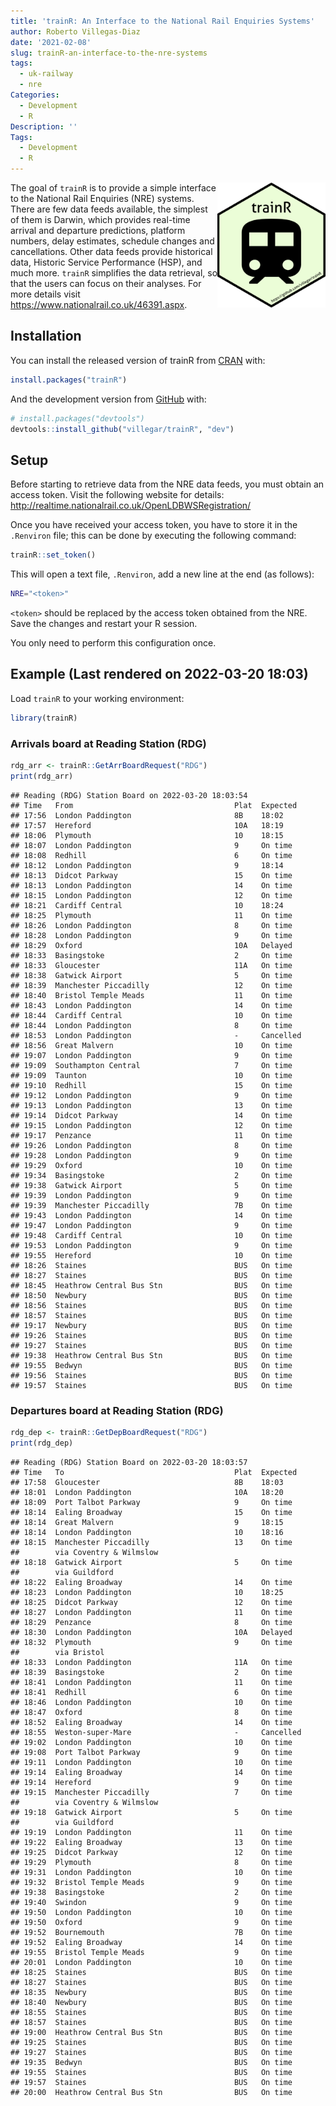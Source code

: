 ```yaml
---
title: 'trainR: An Interface to the National Rail Enquiries Systems'
author: Roberto Villegas-Diaz
date: '2021-02-08'
slug: trainR-an-interface-to-the-nre-systems
tags:
  - uk-railway
  - nre
Categories:
  - Development
  - R
Description: ''
Tags:
  - Development
  - R
---
```


<img src="https://raw.githubusercontent.com/villegar/trainR/main/inst/images/logo.png" alt="logo" align="right" height=200px/>

The goal of `trainR` is to provide a simple interface to the 
National Rail Enquiries (NRE) systems. There are few data feeds 
available, the simplest of them is Darwin, which provides real-time 
arrival and departure predictions, platform numbers, delay estimates, 
schedule changes and cancellations. Other data feeds provide historical 
data, Historic Service Performance (HSP), and much more. `trainR` 
simplifies the data retrieval, so that the users can focus on their 
analyses. For more details visit 
https://www.nationalrail.co.uk/46391.aspx.

## Installation

You can install the released version of trainR from [CRAN](https://CRAN.R-project.org) with:

``` r
install.packages("trainR")
```

And the development version from [GitHub](https://github.com/) with:

``` r
# install.packages("devtools")
devtools::install_github("villegar/trainR", "dev")
```

## Setup
Before starting to retrieve data from the NRE data feeds, you must obtain an access token. 
Visit the following website for details: http://realtime.nationalrail.co.uk/OpenLDBWSRegistration/

Once you have received your access token, you have to store it in the `.Renviron` file; this can be 
done by executing the following command:


```r
trainR::set_token()
```

This will open a text file, `.Renviron`, add a new line at the end (as follows):

```bash
NRE="<token>"
```

`<token>` should be replaced by the access token obtained from the NRE. Save the changes and restart 
your R session.

You only need to perform this configuration once.

## Example (Last rendered on 2022-03-20 18:03)

Load `trainR` to your working environment:

```r
library(trainR)
```

### Arrivals board at Reading Station (RDG)


```r
rdg_arr <- trainR::GetArrBoardRequest("RDG")
print(rdg_arr)
```

```
## Reading (RDG) Station Board on 2022-03-20 18:03:54
## Time   From                                    Plat  Expected
## 17:56  London Paddington                       8B    18:02
## 17:57  Hereford                                10A   18:19
## 18:06  Plymouth                                10    18:15
## 18:07  London Paddington                       9     On time
## 18:08  Redhill                                 6     On time
## 18:12  London Paddington                       9     18:14
## 18:13  Didcot Parkway                          15    On time
## 18:13  London Paddington                       14    On time
## 18:15  London Paddington                       12    On time
## 18:21  Cardiff Central                         10    18:24
## 18:25  Plymouth                                11    On time
## 18:26  London Paddington                       8     On time
## 18:28  London Paddington                       9     On time
## 18:29  Oxford                                  10A   Delayed
## 18:33  Basingstoke                             2     On time
## 18:33  Gloucester                              11A   On time
## 18:38  Gatwick Airport                         5     On time
## 18:39  Manchester Piccadilly                   12    On time
## 18:40  Bristol Temple Meads                    11    On time
## 18:43  London Paddington                       14    On time
## 18:44  Cardiff Central                         10    On time
## 18:44  London Paddington                       8     On time
## 18:53  London Paddington                       -     Cancelled
## 18:56  Great Malvern                           10    On time
## 19:07  London Paddington                       9     On time
## 19:09  Southampton Central                     7     On time
## 19:09  Taunton                                 10    On time
## 19:10  Redhill                                 15    On time
## 19:12  London Paddington                       9     On time
## 19:13  London Paddington                       13    On time
## 19:14  Didcot Parkway                          14    On time
## 19:15  London Paddington                       12    On time
## 19:17  Penzance                                11    On time
## 19:26  London Paddington                       8     On time
## 19:28  London Paddington                       9     On time
## 19:29  Oxford                                  10    On time
## 19:34  Basingstoke                             2     On time
## 19:38  Gatwick Airport                         5     On time
## 19:39  London Paddington                       9     On time
## 19:39  Manchester Piccadilly                   7B    On time
## 19:43  London Paddington                       14    On time
## 19:47  London Paddington                       9     On time
## 19:48  Cardiff Central                         10    On time
## 19:53  London Paddington                       9     On time
## 19:55  Hereford                                10    On time
## 18:26  Staines                                 BUS   On time
## 18:27  Staines                                 BUS   On time
## 18:45  Heathrow Central Bus Stn                BUS   On time
## 18:50  Newbury                                 BUS   On time
## 18:56  Staines                                 BUS   On time
## 18:57  Staines                                 BUS   On time
## 19:17  Newbury                                 BUS   On time
## 19:26  Staines                                 BUS   On time
## 19:27  Staines                                 BUS   On time
## 19:38  Heathrow Central Bus Stn                BUS   On time
## 19:55  Bedwyn                                  BUS   On time
## 19:56  Staines                                 BUS   On time
## 19:57  Staines                                 BUS   On time
```

### Departures board at Reading Station (RDG)


```r
rdg_dep <- trainR::GetDepBoardRequest("RDG")
print(rdg_dep)
```

```
## Reading (RDG) Station Board on 2022-03-20 18:03:57
## Time   To                                      Plat  Expected
## 17:58  Gloucester                              8B    18:03
## 18:01  London Paddington                       10A   18:20
## 18:09  Port Talbot Parkway                     9     On time
## 18:14  Ealing Broadway                         15    On time
## 18:14  Great Malvern                           9     18:15
## 18:14  London Paddington                       10    18:16
## 18:15  Manchester Piccadilly                   13    On time
##        via Coventry & Wilmslow                 
## 18:18  Gatwick Airport                         5     On time
##        via Guildford                           
## 18:22  Ealing Broadway                         14    On time
## 18:23  London Paddington                       10    18:25
## 18:25  Didcot Parkway                          12    On time
## 18:27  London Paddington                       11    On time
## 18:29  Penzance                                8     On time
## 18:30  London Paddington                       10A   Delayed
## 18:32  Plymouth                                9     On time
##        via Bristol                             
## 18:33  London Paddington                       11A   On time
## 18:39  Basingstoke                             2     On time
## 18:41  London Paddington                       11    On time
## 18:41  Redhill                                 6     On time
## 18:46  London Paddington                       10    On time
## 18:47  Oxford                                  8     On time
## 18:52  Ealing Broadway                         14    On time
## 18:55  Weston-super-Mare                       -     Cancelled
## 19:02  London Paddington                       10    On time
## 19:08  Port Talbot Parkway                     9     On time
## 19:11  London Paddington                       10    On time
## 19:14  Ealing Broadway                         14    On time
## 19:14  Hereford                                9     On time
## 19:15  Manchester Piccadilly                   7     On time
##        via Coventry & Wilmslow                 
## 19:18  Gatwick Airport                         5     On time
##        via Guildford                           
## 19:19  London Paddington                       11    On time
## 19:22  Ealing Broadway                         13    On time
## 19:25  Didcot Parkway                          12    On time
## 19:29  Plymouth                                8     On time
## 19:31  London Paddington                       10    On time
## 19:32  Bristol Temple Meads                    9     On time
## 19:38  Basingstoke                             2     On time
## 19:40  Swindon                                 9     On time
## 19:50  London Paddington                       10    On time
## 19:50  Oxford                                  9     On time
## 19:52  Bournemouth                             7B    On time
## 19:52  Ealing Broadway                         14    On time
## 19:55  Bristol Temple Meads                    9     On time
## 20:01  London Paddington                       10    On time
## 18:25  Staines                                 BUS   On time
## 18:27  Staines                                 BUS   On time
## 18:35  Newbury                                 BUS   On time
## 18:40  Newbury                                 BUS   On time
## 18:55  Staines                                 BUS   On time
## 18:57  Staines                                 BUS   On time
## 19:00  Heathrow Central Bus Stn                BUS   On time
## 19:25  Staines                                 BUS   On time
## 19:27  Staines                                 BUS   On time
## 19:35  Bedwyn                                  BUS   On time
## 19:55  Staines                                 BUS   On time
## 19:57  Staines                                 BUS   On time
## 20:00  Heathrow Central Bus Stn                BUS   On time
```
